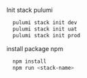Init stack pulumi

```bash
  pulumi stack init dev
  pulumi stack init uat
  pulumi stack init prod
```

install package npm

```bash
  npm install
  npm run <stack-name>
```
    
